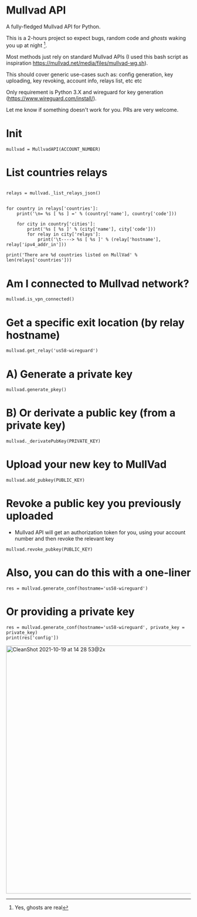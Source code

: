 # Mullvad API
A fully-fledged Mullvad API for Python.

This is a 2-hours project so expect bugs, random code and *ghosts* waking you up at night [^1].

Most methods just rely on standard Mullvad APIs (I used this bash script as inspiration https://mullvad.net/media/files/mullvad-wg.sh).


This should cover generic use-cases such as: config generation, key uploading, key revoking, account info, relays list, etc etc

Only requirement is Python 3.X and wireguard for key generation (https://www.wireguard.com/install/).


Let me know if something doesn't work for you. 
PRs are very welcome.

# Init
```mullvad = MullvadAPI(ACCOUNT_NUMBER)```

# List countries relays
```

relays = mullvad._list_relays_json()


for country in relays['countries']:
    print('\n= %s [ %s ] =' % (country['name'], country['code']))

    for city in country['cities']:
        print('%s [ %s ]' % (city['name'], city['code']))
        for relay in city['relays']:
            print('\t----> %s [ %s ]' % (relay['hostname'], relay['ipv4_addr_in']))

print('There are %d countries listed on MullVad' % len(relays['countries']))

```

# Am I connected to Mullvad network?
```mullvad.is_vpn_connected()```

# Get a specific exit location (by relay hostname)
```mullvad.get_relay('us58-wireguard')```

# A) Generate a private key
```mullvad.generate_pkey()```

# B) Or derivate a public key (from a private key)
```mullvad._derivatePubKey(PRIVATE_KEY)```

# Upload your new key to MullVad
```mullvad.add_pubkey(PUBLIC_KEY)```

# Revoke a public key you previously uploaded
- Mullvad API will get an authorization token for you, using your account number and then revoke the relevant key
```
mullvad.revoke_pubkey(PUBLIC_KEY)
```

# Also, you can do this with a one-liner
```res = mullvad.generate_conf(hostname='us58-wireguard')```

# Or providing a private key 
```
res = mullvad.generate_conf(hostname='us58-wireguard', private_key = private_key)
print(res['config'])
```

<img width="674" alt="CleanShot 2021-10-19 at 14 28 53@2x" src="https://user-images.githubusercontent.com/11884948/137900667-1388f71a-ed2b-442d-9c08-ec6fe6d9acb5.png">

[^1]: Yes, ghosts are real
